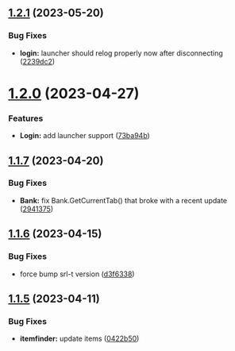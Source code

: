 ## [1.2.1](https://github.com/Torwent/SRL-T/compare/v1.2.0...v1.2.1) (2023-05-20)


### Bug Fixes

* **login:** launcher should relog properly now after disconnecting ([2239dc2](https://github.com/Torwent/SRL-T/commit/2239dc2797bc7d05c6298f6f22bd77c721aaf3ce))



# [1.2.0](https://github.com/Torwent/SRL-T/compare/v1.1.7...v1.2.0) (2023-04-27)


### Features

* **Login:** add launcher support ([73ba94b](https://github.com/Torwent/SRL-T/commit/73ba94b1d2653f4b58491d18b338e7953405628a))



## [1.1.7](https://github.com/Torwent/SRL-T/compare/v1.1.6...v1.1.7) (2023-04-20)


### Bug Fixes

* **Bank:** fix Bank.GetCurrentTab() that broke with a recent update ([2941375](https://github.com/Torwent/SRL-T/commit/294137508bc9a9e60a2f4a0802046d53765a0aee))



## [1.1.6](https://github.com/Torwent/SRL-T/compare/v1.1.5...v1.1.6) (2023-04-15)


### Bug Fixes

* force bump srl-t version ([d3f6338](https://github.com/Torwent/SRL-T/commit/d3f6338cc374764e88af988d60589525b05a8b67))



## [1.1.5](https://github.com/Torwent/SRL-T/compare/v1.1.4...v1.1.5) (2023-04-11)


### Bug Fixes

* **itemfinder:** update items ([0422b50](https://github.com/Torwent/SRL-T/commit/0422b501be87078c19c374571432b4b531b2449e))



